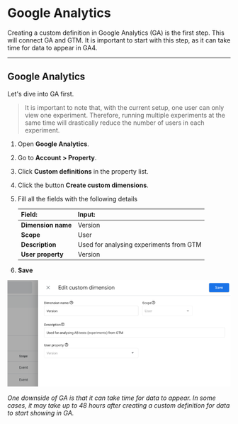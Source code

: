 # Google Analytics

Creating a custom definition in Google Analytics (GA) is the first step. This will connect GA and GTM. It is important to start with this step, as it can take time for data to appear in GA4.

---

## Google Analytics
Let's dive into GA first.

> It is important to note that, with the current setup, one user can only view one experiment. Therefore, running multiple experiments at the same time will drastically reduce the number of users in each experiment.

1. Open **Google Analytics**.
2. Go to **Account > Property**.
3. Click **Custom definitions** in the property list.
4. Click the button **Create custom dimensions**.
5. Fill all the fields with the following details

    | Field:         | Input:           |
    | ------------- |:-------------|
    | **Dimension name**    | Version |
    | **Scope**   | User      |
    | **Description** | Used for analysing experiments from GTM      |
    | **User property** | Version      |

6. **Save**

![Custom Dimension](ga-custom-dimension.png)

*One downside of GA is that it can take time for data to appear. In some cases, it may take up to 48 hours after creating a custom definition for data to start showing in GA.*